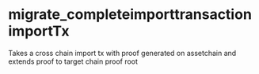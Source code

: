 # migrate_completeimporttransaction importTx

Takes a cross chain import tx with proof generated on assetchain and extends proof to target chain proof root
```
